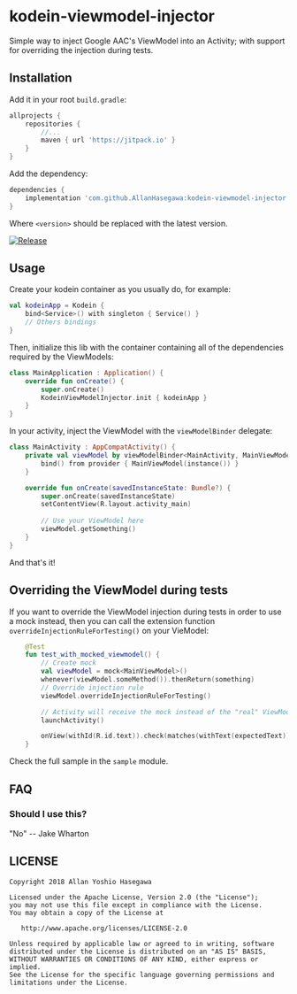 # kodein-viewmodel-injector

Simple way to inject Google AAC's ViewModel into an Activity; with support for overriding the
injection during tests.

## Installation

Add it in your root `build.gradle`:

```groovy
allprojects {
    repositories {
        //...
        maven { url 'https://jitpack.io' }
	}
}
```

Add the dependency:

```groovy
dependencies {
    implementation 'com.github.AllanHasegawa:kodein-viewmodel-injector:<version>'
}
```

Where `<version>` should be replaced with the latest version.

[![Release](https://jitpack.io/v/AllanHasegawa/kodein-viewmodel-injector.svg)](https://jitpack.io/#AllanHasegawa/kodein-viewmodel-injector)

## Usage

Create your kodein container as you usually do, for example:

```kotlin
val kodeinApp = Kodein {
    bind<Service>() with singleton { Service() }
    // Others bindings
}
```

Then, initialize this lib with the container containing all of the dependencies required by the ViewModels:

```kotlin
class MainApplication : Application() {
    override fun onCreate() {
        super.onCreate()
        KodeinViewModelInjector.init { kodeinApp }
    }
}
```

In your activity, inject the ViewModel with the `viewModelBinder` delegate:

```kotlin
class MainActivity : AppCompatActivity() {
    private val viewModel by viewModelBinder<MainActivity, MainViewModel> {
        bind() from provider { MainViewModel(instance()) }
    }

    override fun onCreate(savedInstanceState: Bundle?) {
        super.onCreate(savedInstanceState)
        setContentView(R.layout.activity_main)
        
        // Use your ViewModel here
        viewModel.getSomething()
    }
}
```

And that's it!

## Overriding the ViewModel during tests

If you want to override the ViewModel injection during tests in order to use a mock instead,
then you can call the extension function `overrideInjectionRuleForTesting()` on your
VieModel:

```kotlin
    @Test
    fun test_with_mocked_viewmodel() {
        // Create mock
        val viewModel = mock<MainViewModel>()
        whenever(viewModel.someMethod()).thenReturn(something)
        // Override injection rule
        viewModel.overrideInjectionRuleForTesting()

        // Activity will receive the mock instead of the "real" ViewModel
        launchActivity()

        onView(withId(R.id.text)).check(matches(withText(expectedText)))
    }
```

Check the full sample in the `sample` module.

## FAQ

### Should I use this?

"No" -- Jake Wharton

## LICENSE

```
Copyright 2018 Allan Yoshio Hasegawa

Licensed under the Apache License, Version 2.0 (the "License");
you may not use this file except in compliance with the License.
You may obtain a copy of the License at

   http://www.apache.org/licenses/LICENSE-2.0

Unless required by applicable law or agreed to in writing, software
distributed under the License is distributed on an "AS IS" BASIS,
WITHOUT WARRANTIES OR CONDITIONS OF ANY KIND, either express or implied.
See the License for the specific language governing permissions and
limitations under the License.
```
